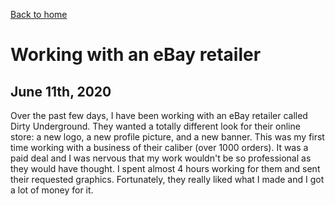 [Back to home](https://sidrao02.github.io/sidsite/)
# Working with an eBay retailer
## June 11th, 2020

Over the past few days, I have been working with an eBay retailer called Dirty Underground. They wanted a totally different look for their online store: a new logo, a new profile picture, and a new banner. This was my first time working with a business of their caliber (over 1000 orders). It was a paid deal and I was nervous that my work wouldn't be so professional as they would have thought. I spent almost 4 hours working for them and sent their requested graphics. Fortunately, they really liked what I made and I got a lot of money for it.

